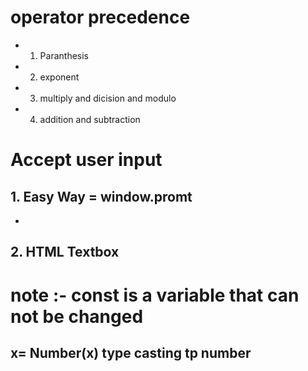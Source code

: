 # operator precedence
- 1. Paranthesis
- 2. exponent
- 3. multiply and dicision and modulo
- 4. addition and subtraction
# Accept user input
##  1. Easy Way = window.promt
   - 

   ## 2. HTML Textbox

   # note :- const is a variable that can not be changed

## x= Number(x) type casting tp number